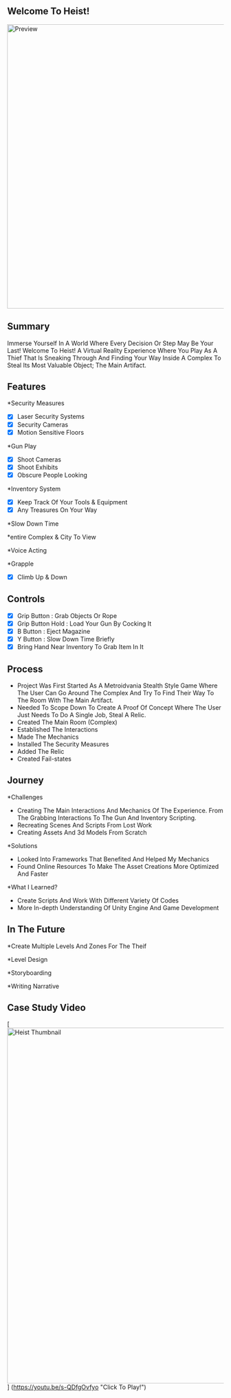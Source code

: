 ## <hl align="Centre">Welcome To Heist!</hl>

<p align="centre">
<img Alt="Preview" width="660" alt="preview" src=https://github.com/HorizoX/Hiest_VR_Project/blob/master/Assets/Hiest_Final_Project/Gif/Gif%20Vid.gif>
<p align="centre">

## Summary
Immerse Yourself In A World Where Every Decision Or Step May Be Your Last! Welcome To Heist! A Virtual Reality Experience Where You Play As A Thief That Is Sneaking Through And Finding Your Way Inside A Complex To Steal Its Most Valuable Object; The Main Artifact.

## Features
*Security Measures
- [x] Laser Security Systems
- [x] Security Cameras
- [x] Motion Sensitive Floors

*Gun Play
- [x] Shoot Cameras
- [x] Shoot Exhibits
- [x] Obscure People Looking

*Inventory System
- [x] Keep Track Of Your Tools & Equipment
- [x] Any Treasures On Your Way

*Slow Down Time

*entire Complex & City To View

*Voice Acting

*Grapple
- [x] Climb Up & Down

## Controls
- [x] Grip Button : Grab Objects Or Rope
- [x] Grip Button Hold : Load Your Gun By Cocking It
- [x] B Button : Eject Magazine
- [x] Y Button : Slow Down Time Briefly
- [x] Bring Hand Near Inventory To Grab Item In It

## Process
- Project Was First Started As A Metroidvania Stealth Style Game Where The User Can Go Around The Complex And Try To Find Their Way To The Room With The Main Artifact.
- Needed To Scope Down To Create A Proof Of Concept Where The User Just Needs To Do A Single Job, Steal A Relic.
- Created The Main Room (Complex)
- Established The Interactions
- Made The Mechanics
- Installed The Security Measures
- Added The Relic
- Created Fail-states

## Journey
*Challenges
- Creating The Main Interactions And Mechanics Of The Experience. From The Grabbing Interactions To The Gun And Inventory Scripting.
- Recreating Scenes And Scripts From Lost Work
- Creating Assets And 3d Models From Scratch

*Solutions
- Looked Into Frameworks That Benefited And Helped My Mechanics
- Found Online Resources To Make The Asset Creations More Optimized And Faster

*What I Learned?
- Create Scripts And Work With Different Variety Of Codes
- More In-depth Understanding Of Unity Engine And Game Development

## In The Future
*Create Multiple Levels And Zones For The Theif

*Level Design

*Storyboarding

*Writing Narrative

## Case Study Video

[<img width="826" alt="Heist Thumbnail" src="https://github.com/HorizoX/Hiest_VR_Project/assets/122929016/128d2f63-3c95-4f68-b41c-2e6e651e4533">] (https://youtu.be/s-QDfgOvfyo "Click To Play!")






